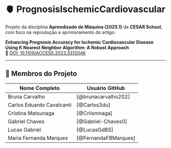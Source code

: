 # 🫀 PrognosisIschemicCardiovascular

Projeto da disciplina **Aprendizado de Máquina (2025.1)** da **CESAR School**, com foco na reprodução e aprimoramento do artigo:

**Enhancing Prognosis Accuracy for Ischemic Cardiovascular Disease Using K Nearest Neighbor Algorithm: A Robust Approach**  
📄 [DOI: 10.1109/ACCESS.2023.3312046](https://doi.org/10.1109/ACCESS.2023.3312046)

---

## 👥 Membros do Projeto

| Nome Completo                | Usuário GitHub              |
|------------------------------|-----------------------------|
| Bruna Carvalho               | [@brunacarvalho202]         |
| Carlos Eduardo Cavalcanti    | [@Carlos3du] |
| Cristina Matsunaga           | [@Criismnaga] |
| Gabriel Chaves               | [@Gabriel-Chaves0] |
| Lucas Gabriel                | [@LucasGdBS] |
| Maria Fernanda Marques       | [@FernandaFBMarques] |

